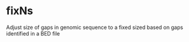 # fixNs
Adjust size of gaps in genomic sequence to a fixed sized based on gaps identified in a BED file
